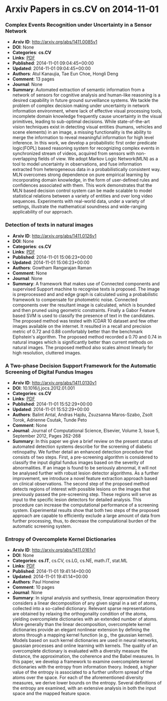 # Arxiv Papers in cs.CV on 2014-11-01
### Complex Events Recognition under Uncertainty in a Sensor Network
- **Arxiv ID**: http://arxiv.org/abs/1411.0085v1
- **DOI**: None
- **Categories**: **cs.CV**
- **Links**: [PDF](http://arxiv.org/pdf/1411.0085v1)
- **Published**: 2014-11-01 09:04:45+00:00
- **Updated**: 2014-11-01 09:04:45+00:00
- **Authors**: Atul Kanaujia, Tae Eun Choe, Hongli Deng
- **Comment**: 13 pages
- **Journal**: None
- **Summary**: Automated extraction of semantic information from a network of sensors for cognitive analysis and human-like reasoning is a desired capability in future ground surveillance systems. We tackle the problem of complex decision making under uncertainty in network information environment, where lack of effective visual processing tools, incomplete domain knowledge frequently cause uncertainty in the visual primitives, leading to sub-optimal decisions. While state-of-the-art vision techniques exist in detecting visual entities (humans, vehicles and scene elements) in an image, a missing functionality is the ability to merge the information to reveal meaningful information for high level inference. In this work, we develop a probabilistic first order predicate logic(FOPL) based reasoning system for recognizing complex events in synchronized stream of videos, acquired from sensors with non-overlapping fields of view. We adopt Markov Logic Network(MLN) as a tool to model uncertainty in observations, and fuse information extracted from heterogeneous data in a probabilistically consistent way. MLN overcomes strong dependence on pure empirical learning by incorporating domain knowledge, in the form of user-defined rules and confidences associated with them. This work demonstrates that the MLN based decision control system can be made scalable to model statistical relations between a variety of entities and over long video sequences. Experiments with real-world data, under a variety of settings, illustrate the mathematical soundness and wide-ranging applicability of our approach.



### Detection of texts in natural images
- **Arxiv ID**: http://arxiv.org/abs/1411.0126v1
- **DOI**: None
- **Categories**: **cs.CV**
- **Links**: [PDF](http://arxiv.org/pdf/1411.0126v1)
- **Published**: 2014-11-01 15:06:23+00:00
- **Updated**: 2014-11-01 15:06:23+00:00
- **Authors**: Gowtham Rangarajan Raman
- **Comment**: None
- **Journal**: None
- **Summary**: A framework that makes use of Connected components and supervised Support machine to recognise texts is proposed. The image is preprocessed and and edge graph is calculated using a probabilistic framework to compensate for photometric noise. Connected components over the resultant image is calculated, which is bounded and then pruned using geometric constraints. Finally a Gabor Feature based SVM is used to classify the presence of text in the candidates. The proposed method was tested with ICDAR 10 dataset and few other images available on the internet. It resulted in a recall and precision metric of 0.72 and 0.88 comfortably better than the benchmark Eiphstein's algorithm. The proposed method recorded a 0.70 and 0.74 in natural images which is significantly better than current methods on natural images. The proposed method also scales almost linearly for high resolution, cluttered images.



### A Two-phase Decision Support Framework for the Automatic Screening of Digital Fundus Images
- **Arxiv ID**: http://arxiv.org/abs/1411.0130v1
- **DOI**: 10.1016/j.jocs.2012.01.001
- **Categories**: **cs.CV**
- **Links**: [PDF](http://arxiv.org/pdf/1411.0130v1)
- **Published**: 2014-11-01 15:52:29+00:00
- **Updated**: 2014-11-01 15:52:29+00:00
- **Authors**: Balint Antal, Andras Hajdu, Zsuzsanna Maros-Szabo, Zsolt Torok, Adrienne Csutak, Tunde Peto
- **Comment**: None
- **Journal**: Journal of Computational Science, Elsevier, Volume 3, Issue 5,
  September 2012, Pages 262-268
- **Summary**: In this paper we give a brief review on the present status of automated detection systems describe for the screening of diabetic retinopathy. We further detail an enhanced detection procedure that consists of two steps. First, a pre-screening algorithm is considered to classify the input digital fundus images based on the severity of abnormalities. If an image is found to be seriously abnormal, it will not be analysed further with robust lesion detector algorithms. As a further improvement, we introduce a novel feature extraction approach based on clinical observations. The second step of the proposed method detects regions of interest with possible lesions on the images that previously passed the pre-screening step. These regions will serve as input to the specific lesion detectors for detailed analysis. This procedure can increase the computational performance of a screening system. Experimental results show that both two steps of the proposed approach are capable to efficiently exclude a large amount of data from further processing, thus, to decrease the computational burden of the automatic screening system.



### Entropy of Overcomplete Kernel Dictionaries
- **Arxiv ID**: http://arxiv.org/abs/1411.0161v1
- **DOI**: None
- **Categories**: **cs.IT**, cs.CV, cs.LG, cs.NE, math.IT, stat.ML
- **Links**: [PDF](http://arxiv.org/pdf/1411.0161v1)
- **Published**: 2014-11-01 19:41:14+00:00
- **Updated**: 2014-11-01 19:41:14+00:00
- **Authors**: Paul Honeine
- **Comment**: 10 pages
- **Journal**: None
- **Summary**: In signal analysis and synthesis, linear approximation theory considers a linear decomposition of any given signal in a set of atoms, collected into a so-called dictionary. Relevant sparse representations are obtained by relaxing the orthogonality condition of the atoms, yielding overcomplete dictionaries with an extended number of atoms. More generally than the linear decomposition, overcomplete kernel dictionaries provide an elegant nonlinear extension by defining the atoms through a mapping kernel function (e.g., the gaussian kernel). Models based on such kernel dictionaries are used in neural networks, gaussian processes and online learning with kernels.   The quality of an overcomplete dictionary is evaluated with a diversity measure the distance, the approximation, the coherence and the Babel measures. In this paper, we develop a framework to examine overcomplete kernel dictionaries with the entropy from information theory. Indeed, a higher value of the entropy is associated to a further uniform spread of the atoms over the space. For each of the aforementioned diversity measures, we derive lower bounds on the entropy. Several definitions of the entropy are examined, with an extensive analysis in both the input space and the mapped feature space.



